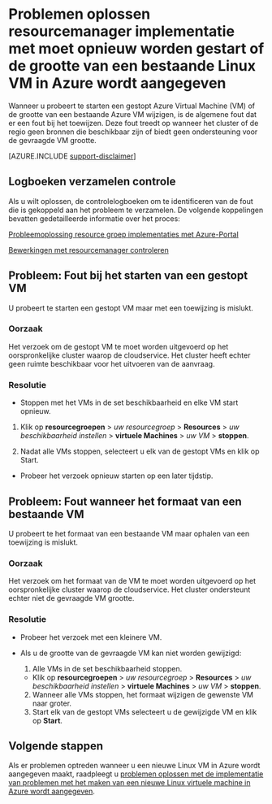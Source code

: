 <properties
   pageTitle="VM moet opnieuw worden gestart of de grootte van problemen | Microsoft Azure"
   description="Problemen oplossen resourcemanager implementatie met moet opnieuw worden gestart of de grootte van een bestaande Linux VM in Azure wordt aangegeven"
   services="virtual-machines-linux, azure-resource-manager"
   documentationCenter=""
   authors="Deland-Han"
   manager="felixwu"
   editor=""
   tags="top-support-issue"/>

<tags
   ms.service="virtual-machines-linux"
   ms.topic="support-article"
   ms.tgt_pltfrm="vm-linux"
   ms.devlang="na"
   ms.workload="required"
   ms.date="09/09/2016"
   ms.author="delhan"/>

# <a name="troubleshoot-resource-manager-deployment-issues-with-restarting-or-resizing-an-existing-linux-virtual-machine-in-azure"></a>Problemen oplossen resourcemanager implementatie met moet opnieuw worden gestart of de grootte van een bestaande Linux VM in Azure wordt aangegeven

Wanneer u probeert te starten een gestopt Azure Virtual Machine (VM) of de grootte van een bestaande Azure VM wijzigen, is de algemene fout dat er een fout bij het toewijzen. Deze fout treedt op wanneer het cluster of de regio geen bronnen die beschikbaar zijn of biedt geen ondersteuning voor de gevraagde VM grootte.

[AZURE.INCLUDE [support-disclaimer](../../includes/support-disclaimer.md)]

## <a name="collect-audit-logs"></a>Logboeken verzamelen controle

Als u wilt oplossen, de controlelogboeken om te identificeren van de fout die is gekoppeld aan het probleem te verzamelen. De volgende koppelingen bevatten gedetailleerde informatie over het proces:

[Probleemoplossing resource groep implementaties met Azure-Portal](../resource-manager-troubleshoot-deployments-portal.md)

[Bewerkingen met resourcemanager controleren](../resource-group-audit.md)

## <a name="issue-error-when-starting-a-stopped-vm"></a>Probleem: Fout bij het starten van een gestopt VM

U probeert te starten een gestopt VM maar met een toewijzing is mislukt.

### <a name="cause"></a>Oorzaak

Het verzoek om de gestopt VM te moet worden uitgevoerd op het oorspronkelijke cluster waarop de cloudservice. Het cluster heeft echter geen ruimte beschikbaar voor het uitvoeren van de aanvraag.

### <a name="resolution"></a>Resolutie

*   Stoppen met het VMs in de set beschikbaarheid en elke VM start opnieuw.

  1. Klik op **resourcegroepen** > _uw resourcegroep_ > **Resources** > _uw beschikbaarheid instellen_ > **virtuele Machines** > _uw VM_ > **stoppen**.

  2. Nadat alle VMs stoppen, selecteert u elk van de gestopt VMs en klik op Start.

*   Probeer het verzoek opnieuw starten op een later tijdstip.

## <a name="issue-error-when-resizing-an-existing-vm"></a>Probleem: Fout wanneer het formaat van een bestaande VM

U probeert te het formaat van een bestaande VM maar ophalen van een toewijzing is mislukt.

### <a name="cause"></a>Oorzaak

Het verzoek om het formaat van de VM te moet worden uitgevoerd op het oorspronkelijke cluster waarop de cloudservice. Het cluster ondersteunt echter niet de gevraagde VM grootte.

### <a name="resolution"></a>Resolutie

* Probeer het verzoek met een kleinere VM.

* Als u de grootte van de gevraagde VM kan niet worden gewijzigd:

  1. Alle VMs in de set beschikbaarheid stoppen.

    * Klik op **resourcegroepen** > _uw resourcegroep_ > **Resources** > _uw beschikbaarheid instellen_ > **virtuele Machines** > _uw VM_ > **stoppen**.

  2. Wanneer alle VMs stoppen, het formaat wijzigen de gewenste VM naar groter.
  3. Start elk van de gestopt VMs selecteert u de gewijzigde VM en klik op **Start**.

## <a name="next-steps"></a>Volgende stappen

Als er problemen optreden wanneer u een nieuwe Linux VM in Azure wordt aangegeven maakt, raadpleegt u [problemen oplossen met de implementatie van problemen met het maken van een nieuwe Linux virtuele machine in Azure wordt aangegeven](../virtual-machines/virtual-machines-linux-troubleshoot-deployment-new-vm.md).
